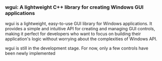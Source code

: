 ### wgui: A lightweight C++ library for creating Windows GUI applications

wgui is a lightweight, easy-to-use GUI library for Windows applications. It provides a simple and intuitive API for creating and managing GUI controls, making it perfect for developers who want to focus on building their application's logic without worrying about the complexities of Windows API.

wgui is still in the development stage. For now, only a few controls have been newly implemented
